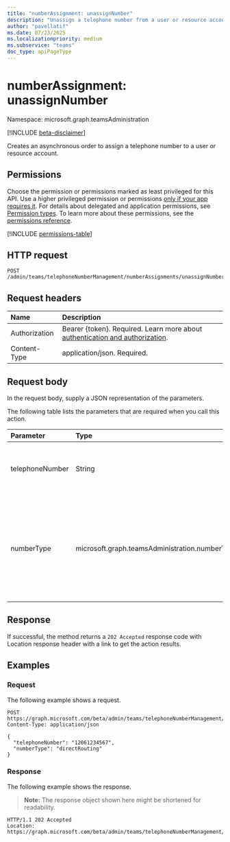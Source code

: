 ```yaml
---
title: "numberAssignment: unassignNumber"
description: "Unassign a telephone number from a user or resource account"
author: "pavellatif"
ms.date: 07/23/2025
ms.localizationpriority: medium
ms.subservice: "teams"
doc_type: apiPageType
---
```


# numberAssignment: unassignNumber

Namespace: microsoft.graph.teamsAdministration

[!INCLUDE [beta-disclaimer](../../includes/beta-disclaimer.md)]

Creates an asynchronous order to assign a telephone number to a user or resource account.

## Permissions

Choose the permission or permissions marked as least privileged for this API. Use a higher privileged permission or permissions [only if your app requires it](/graph/permissions-overview#best-practices-for-using-microsoft-graph-permissions). For details about delegated and application permissions, see [Permission types](/graph/permissions-overview#permission-types). To learn more about these permissions, see the [permissions reference](/graph/permissions-reference).

<!-- {
  "blockType": "permissions",
  "name": "teamsadministration-numberassignment-unassignnumber-permissions"
}
-->
[!INCLUDE [permissions-table](../includes/permissions/teamsadministration-numberassignment-unassignnumber-permissions.md)]

## HTTP request

<!-- {
  "blockType": "ignored"
}
-->
``` http
POST /admin/teams/telephoneNumberManagement/numberAssignments/unassignNumber
```

## Request headers

|Name|Description|
|:---|:---|
|Authorization|Bearer {token}. Required. Learn more about [authentication and authorization](/graph/auth/auth-concepts).|
|Content-Type|application/json. Required.|

## Request body

In the request body, supply a JSON representation of the parameters.

The following table lists the parameters that are required when you call this action.

|Parameter|Type|Description|
|:---|:---|:---|
|telephoneNumber|String|The telephone number intended to be unassigned|
|numberType|microsoft.graph.teamsAdministration.numberType|Number type for the telephone number to be unassigned. It can be Direct Routing, Calling Plan or Operator Connect|

## Response

If successful, the method returns a `202 Accepted` response code with Location response header with a link to get the action results.

## Examples

### Request

The following example shows a request.
<!-- {
  "blockType": "request",
  "name": "numberassignmentthis.unassignnumber"
}
-->
``` http
POST https://graph.microsoft.com/beta/admin/teams/telephoneNumberManagement/numberAssignments/unassignNumber
Content-Type: application/json

{
  "telephoneNumber": "12061234567",
  "numberType": "directRouting"
}
```

### Response

The following example shows the response.
>**Note:** The response object shown here might be shortened for readability.
<!-- {
  "blockType": "response",
  "truncated": true
}
-->
``` http
HTTP/1.1 202 Accepted
Location: https://graph.microsoft.com/beta/admin/teams/telephoneNumberManagement/operations('VW5hc3NpZ25tZW50fDNmNmJmMWZkLTlhMzgtNDJkNi04ZDY0LTg0ZmNmZjlmYzdmNA')
```
